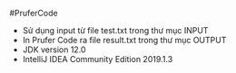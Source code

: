  #PruferCode
  * Sử dụng input từ file test.txt trong thư mục INPUT
  * In Prufer Code ra file result.txt trong thư mục OUTPUT
  * JDK version 12.0
  * IntelliJ IDEA Community Edition 2019.1.3
